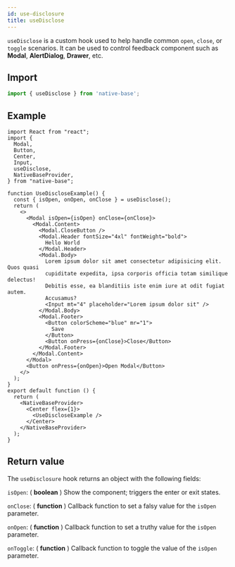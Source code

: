 ```yaml
---
id: use-disclosure
title: useDisclose
---
```


`useDisclose` is a custom hook used to help handle common `open`, `close`, or `toggle` scenarios. It can be used to control feedback component such as **Modal**, **AlertDialog**, **Drawer**, etc.

## Import

```jsx
import { useDisclose } from 'native-base';
```

## Example

```SnackPlayer name=useDisclose%20Usage
import React from "react";
import {
  Modal,
  Button,
  Center,
  Input,
  useDisclose,
  NativeBaseProvider,
} from "native-base";

function UseDiscloseExample() {
  const { isOpen, onOpen, onClose } = useDisclose();
  return (
    <>
      <Modal isOpen={isOpen} onClose={onClose}>
        <Modal.Content>
          <Modal.CloseButton />
          <Modal.Header fontSize="4xl" fontWeight="bold">
            Hello World
          </Modal.Header>
          <Modal.Body>
            Lorem ipsum dolor sit amet consectetur adipisicing elit. Quos quasi
            cupiditate expedita, ipsa corporis officia totam similique delectus!
            Debitis esse, ea blanditiis iste enim iure at odit fugiat autem.
            Accusamus?
            <Input mt="4" placeholder="Lorem ipsum dolor sit" />
          </Modal.Body>
          <Modal.Footer>
            <Button colorScheme="blue" mr="1">
              Save
            </Button>
            <Button onPress={onClose}>Close</Button>
          </Modal.Footer>
        </Modal.Content>
      </Modal>
      <Button onPress={onOpen}>Open Modal</Button>
    </>
  );
}
export default function () {
  return (
    <NativeBaseProvider>
      <Center flex={1}>
        <UseDiscloseExample />
      </Center>
    </NativeBaseProvider>
  );
}
```

## Return value

The `useDisclosure` hook returns an object with the following fields:

`isOpen`: ( **boolean** ) Show the component; triggers the enter or exit states.

`onClose`: ( **function** ) Callback function to set a falsy value for the `isOpen` parameter.

`onOpen`: ( **function** ) Callback function to set a truthy value for the `isOpen` parameter.

`onToggle`: ( **function** ) Callback function to toggle the value of the `isOpen` parameter.
